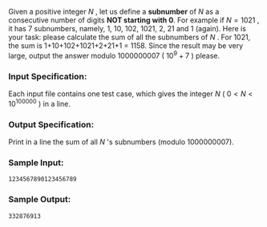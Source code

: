 <!-- Title
Subnumbers (35)
-->
Given a positive integer $N$ , let us define a **subnumber** of $N$ as a
consecutive number of digits **NOT starting with 0**. For example if $N =
1021$ , it has 7 subnumbers, namely, 1, 10, 102, 1021, 2, 21 and 1 (again).
Here is your task: please calculate the sum of all the subnumbers of $N$ . For
1021, the sum is 1+10+102+1021+2+21+1 = 1158. Since the result may be very
large, output the answer modulo 1000000007 ( $10^9 + 7$ ) please.

### Input Specification:

Each input file contains one test case, which gives the integer $N$ ( $0 < N <
10^{100000}$ ) in a line.

### Output Specification:

Print in a line the sum of all $N$ 's subnumbers (modulo 1000000007).

### Sample Input:

    
    
    1234567890123456789

### Sample Output:

    
    
    332876913

